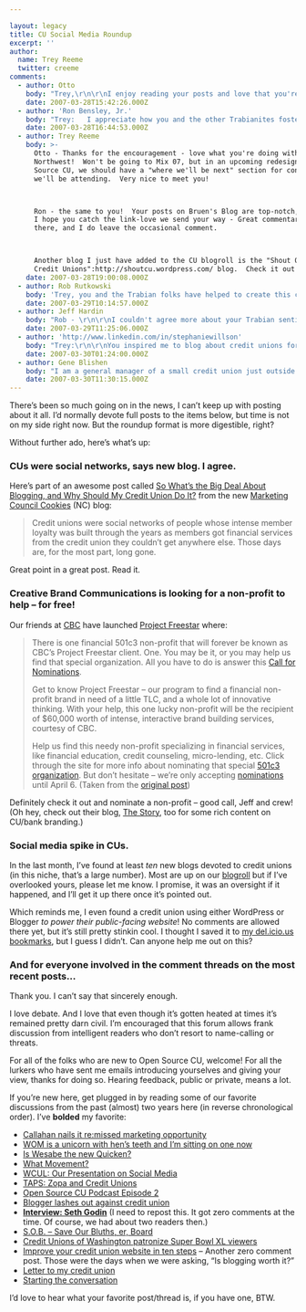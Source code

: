```yaml
---

layout: legacy
title: CU Social Media Roundup
excerpt: ''
author:
  name: Trey Reeme
  twitter: creeme
comments:
  - author: Otto
    body: "Trey,\r\n\r\nI enjoy reading your posts and love that you're projecting a great social media outlook to the CU movement.\r\n\r\nI work iTech Northwest, a CUSO of Northwest Community Credit Union.  I have my personal blog, which covers a little bit of what I'm working on, personal things, and sometimes useful c# code snippets.\r\n\r\nKeep up the good work and let me know if you're going to Mix 07, I'd love to meet in person.\r\n\r\nOtto"
    date: 2007-03-28T15:42:26.000Z
  - author: 'Ron Bensley, Jr.'
    body: "Trey:   I appreciate how you and the other Trabianites foster civility in blogging.  The blogosphere is emerging as a key marketplace of ideas, with different characteristics from USENET newsgroups and early online message boards. \r\n\r\nMy fiance / sounding board, Sandra, has been a major inspiration for me in writing about credit unions."
    date: 2007-03-28T16:44:53.000Z
  - author: Trey Reeme
    body: >-
      Otto - Thanks for the encouragement - love what you're doing with iTech
      Northwest!  Won't be going to Mix 07, but in an upcoming redesign of Open
      Source CU, we should have a "where we'll be next" section for conferences
      we'll be attending.  Very nice to meet you!



      Ron - the same to you!  Your posts on Bruen's Blog are top-notch, and
      I hope you catch the link-love we send your way - Great commentary always
      there, and I do leave the occasional comment.



      Another blog I just have added to the CU blogroll is the "Shout Out to
      Credit Unions":http://shoutcu.wordpress.com/ blog.  Check it out!
    date: 2007-03-28T19:00:08.000Z
  - author: Rob Rutkowski
    body: 'Trey, you and the Trabian folks have helped to create this credit union new media renaissance.  Your blog inspired me to take the CU blogging plunge.  Keep up the good work.  I’m impressed with all those who would take up the blogging mantel, as you well know the time commitment is not insignificant.'
    date: 2007-03-29T10:14:57.000Z
  - author: Jeff Hardin
    body: "Rob - \r\n\r\nI couldn't agree more about your Trabian sentiments! They really provided us with a lot of advice and encouragement here in NC as we got started at the beginning of 2007. \r\n\r\nBlogging is just beginning to catch on with CUs, and it seems like such a natural fit. CUs are open, democratic institutions ... as are blogs.  \r\n\r\nIt will be fun to watch as more and more CUs \"get it\" and start using blogs to extend their message/brand reach! "
    date: 2007-03-29T11:25:06.000Z
  - author: 'http://www.linkedin.com/in/stephaniewillson'
    body: "Trey:\r\n\r\nYou inspired me to blog about credit unions for my social networking class.  Your work was also very professional and I sighted you in a paper I wrote about credit unions for another class (I still owe you a copy).  I enjoy reading your articles and like your writing style.  I look forward to reading future posts by you."
    date: 2007-03-30T01:24:00.000Z
  - author: Gene Blishen
    body: "I am a general manager of a small credit union just outside of Vancouver B.C. We live among the giants (Vancity, Coast Capital, Envision, Prospera). We are small but nimble and have a purposeful strategy - Serve the member - www.mtlehman.com \n\nI have been writing a blog now for over two years www.tinfoiling.wordpress.com It sometimes touches on the credit union, sometimes just reflections of the day. \n\nI do have problems with corporate blogs though. They tend to spout the company line. As Punk Marketing put it - brand guardians. \n\nDidn't know about you until a comment was made on Darren Barefoot's blog entry. Interesting that our credit union has helped sponsor NorthernVoice for the last 2 years, a conference on blogging. Darren has been instrumental in helping with that. Anyway enough for now. I'll will be watching!\n"
    date: 2007-03-30T11:30:15.000Z
---
```


<p>There&#8217;s been so much going on in the news, I can&#8217;t keep up with posting about it all.  I&#8217;d normally devote full posts to the items below, but time is not on my side right now.  But the roundup format is more digestible, right?</p>
<p>Without further ado, here&#8217;s what&#8217;s up:</p>
<h3>CUs were social networks, says new blog.  I agree.</h3>
<p>Here&#8217;s part of an awesome post called <a href="http://marketingcouncil.blogspot.com/2007/03/so-whats-big-deal-about-blogging-and.html">So What&#8217;s the Big Deal About Blogging, and Why Should My Credit Union Do It?</a> from the new <a href="http://marketingcouncil.blogspot.com/">Marketing Council Cookies</a> (NC) blog:</p>
<blockquote>
<p>Credit unions were social networks of people whose intense member loyalty was built through the years as members got financial services from the credit union they couldn&#8217;t get anywhere else. Those days are, for the most part, long gone.</p>
</blockquote>
<p>Great point in a great post.  Read it.</p>
<h3>Creative Brand Communications is looking for a non-profit to help &#8211; for free!</h3>
<p>Our friends at <a href="http://www.creative-brand.com"><span class="caps">CBC</span></a> have launched <a href="http://www.creative-brand.com/freestar/homepage-index.php">Project Freestar</a> where:</p>
<blockquote><p>There is one financial 501c3 non-profit that will forever be known as <span class="caps">CBC</span>&#8217;s Project Freestar client. One. You may be it, or you may help us find that special organization. All you have to do is answer this <a href="http://creative-brand.com/freestar/about-the-program/nominations/">Call for Nominations</a>.</p><p>Get to know Project Freestar &#8211; our program to find a financial non-profit brand in need of a little <span class="caps">TLC</span>, and a whole lot of innovative thinking. With your help, this one lucky non-profit will be the recipient of $60,000 worth of intense, interactive brand building services, courtesy of <span class="caps">CBC</span>.</p><p>Help us find this needy non-profit specializing in financial services, like financial education, credit counseling, micro-lending, etc. Click through the site for more info about nominating that special <a href="http://creative-brand.com/freestar/find-a-nominee/">501c3 organization</a>. But don&#8217;t hesitate &#8211; we&#8217;re only accepting <a href="http://creative-brand.com/freestar/about-the-program/nominations/">nominations</a> until April 6.  (Taken from the <a href="http://creative-brand.com/freestar/2007/03/14/welcome-to-project-freestar/">original post</a>)</p></blockquote>
<p>Definitely check it out and nominate a non-profit &#8211; good call, Jeff and crew!  (Oh hey, check out their blog, <a href="http://thestory.creative-brand.com/">The Story</a>, too for some rich content on CU/bank branding.)</p>
<h3>Social media spike in CUs.</h3>
<p>In the last month, I&#8217;ve found at least <em>ten</em> new blogs devoted to credit unions (in this niche, that&#8217;s a large number).  Most are up on our <a href="http://www.opensourcecu.com/pages/blogroll">blogroll</a> but if I&#8217;ve overlooked yours, please let me know.  I promise, it was an oversight if it happened, and I&#8217;ll get it up there once it&#8217;s pointed out.</p>
<p>Which reminds me, I even found a credit union using either WordPress or Blogger <em>to power their public-facing website</em>!  No comments are allowed there yet, but it&#8217;s still pretty stinkin cool.  I thought I saved it to <a href="http://del.icio.us/creeme">my del.icio.us bookmarks</a>, but I guess I didn&#8217;t.  Can anyone help me out on this?</p>
<h3>And for everyone involved in the comment threads on the most recent posts&#8230;</h3>
<p>Thank you.  I can&#8217;t say that sincerely enough.</p>
<p>I love debate.  And I love that even though it&#8217;s gotten heated at times it&#8217;s remained pretty darn civil.  I&#8217;m encouraged that this forum allows frank discussion from intelligent readers who don&#8217;t resort to name-calling or threats.</p>
<p>For all of the folks who are new to Open Source CU, welcome!  For all the lurkers who have sent me emails introducing yourselves and giving your view, thanks for doing so.  Hearing feedback, public or private, means a lot.</p>
<p>If you&#8217;re new here, get plugged in by reading some of our favorite discussions from the past (almost) two years here (in reverse chronological order).  I&#8217;ve <strong>bolded</strong> my favorite:</p>
<ul>
<li><a href="http://opensourcecu.com/articles/2007/01/23/callahan-nails-it-re-missed-marketing-opportunity">Callahan nails it re:missed marketing opportunity</a></li>
<li><a href="http://opensourcecu.com/articles/2006/12/19/wom-is-a-unicorn-with-hen%E2%80%99s-teeth-and-i%E2%80%99m-sitting-on-one-now"><span class="caps">WOM</span> is a unicorn with hen&#8217;s teeth and I&#8217;m sitting on one now</a></li>
<li><a href="http://opensourcecu.com/articles/2006/11/22/is-wesabe-the-new-quicken">Is Wesabe the new Quicken?</a></li>
<li><a href="http://opensourcecu.com/articles/2006/10/04/what-movement">What Movement?</a></li>
<li><a href="http://opensourcecu.com/articles/2006/09/19/wcul-our-presentation-on-social-media" title="Video"><span class="caps">WCUL</span>: Our Presentation on Social Media</a></li>
<li><a href="http://opensourcecu.com/articles/2006/09/13/taps-zopa-and-credit-unions"><span class="caps">TAPS</span>: Zopa and Credit Unions</a></li>
<li><a href="http://opensourcecu.com/articles/2006/08/22/open-source-cu-podcast-issue-2">Open Source CU Podcast Episode 2</a></li>
<li><a href="http://opensourcecu.com/articles/2006/08/13/blogger-lashes-out-against-credit-union">Blogger lashes out against credit union</a></li>
<li><a href="http://opensourcecu.com/articles/2006/05/26/interview-seth-godin"><strong>Interview: Seth Godin</strong></a> (I need to repost this.  It got zero comments at the time.  Of course, we had about two readers then.)</li>
<li><a href="http://opensourcecu.com/articles/2006/05/05/s-o-b-save-our-bluths-er-board">S.O.B. &#8211; Save Our Bluths, er, Board</a></li>
<li><a href="http://opensourcecu.com/articles/2006/02/16/credit-unions-of-washington-patronize-super-bowl-xl-viewers">Credit Unions of Washington patronize Super Bowl XL viewers</a></li>
<li><a href="http://opensourcecu.com/articles/2006/01/16/improve-your-credit-union-website-in-10-steps">Improve your credit union website in ten steps</a> &#8211; Another zero comment post.  Those were the days when we were asking, &#8220;Is blogging worth it?&#8221; </li>
<li><a href="http://opensourcecu.com/articles/2005/08/31/letter-to-my-credit-union">Letter to my credit union</a></li>
<li><a href="http://opensourcecu.com/articles/2005/06/13/starting-the-conversation">Starting the conversation</a></li>
</ul>
<p>I&#8217;d love to hear what your favorite post/thread is, if you have one, <span class="caps">BTW</span>.</p>